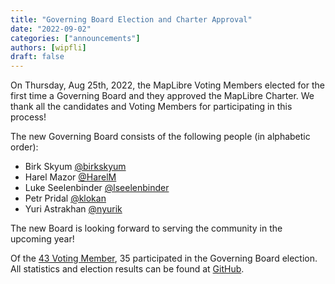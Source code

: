 ```yaml
---
title: "Governing Board Election and Charter Approval"
date: "2022-09-02"
categories: ["announcements"]
authors: [wipfli]
draft: false
---
```


On Thursday, Aug 25th, 2022, the MapLibre Voting Members elected for the first time a Governing Board and they approved the MapLibre Charter. We thank all the candidates and Voting Members for participating in this process!

The new Governing Board consists of the following people (in alphabetic order):

- Birk Skyum [@birkskyum](https://github.com/birkskyum)
- Harel Mazor [@HarelM](https://github.com/HarelM)
- Luke Seelenbinder [@lseelenbinder](https://github.com/lseelenbinder)
- Petr Pridal [@klokan](https://github.com/klokan)
- Yuri Astrakhan [@nyurik](https://github.com/nyurik)

The new Board is looking forward to serving the community in the upcoming year!

Of the [43 Voting Member](https://github.com/maplibre/maplibre/blob/main/VOTING_MEMBERS.md), 35 participated in the Governing Board election. All statistics and election results can be found at [GitHub](https://github.com/maplibre/maplibre/tree/main/2022-polls).
